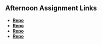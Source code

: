 ## Afternoon Assignment Links

* **[Repo](https://github.com/jules43sunlight/<ASSIGNMENT_REPO>)**
* **[Repo](https://github.com/jules43sunlight/<ASSIGNMENT_REPO>)**
* **[Repo](https://github.com/jules43sunlight/<ASSIGNMENT_REPO>)**
* **[Repo](https://github.com/jules43sunlight/<ASSIGNMENT_REPO>)**
